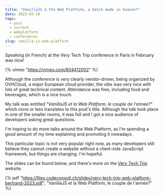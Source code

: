```yaml
---
title: "VanillaJS & the Web Platform, a match made in heaven?"
date: 2023-03-29
tags: 
  - post
  - current
  - webplatform
  - conferences
slug: vanilla-js-web-platform
---
```


Speaking (in French) at the Very Tech Trip conference in Paris in February was nice!

<!-- excerpt -->

{% vimeo
  "https://vimeo.com/804412002"
%}

Although the conference is very clearly vendor-driven, being organized by OVHCloud, a major European cloud provider, the vibe was very nice with lots of great technical content. Attendance was free, including food and beverages, which is a nice touch.

My talk was entitled "_VanillaJS et la Web Platform, le couple de l'année?_" which more or less translates to this post's title. Although the talk took place in one of the smaller rooms, it was full and I got a nice audience of developers asking great questions.

I'm hoping to do more talks around the Web Platform, as I'm spending a good amount of my time explaining and promoting it nowadays.

This particular topic is not very popular right now, as many developers still believe they cannot create a website without a client-side JavaScript framework, but things are changing. I'm hopeful.

The slides can be found below, and there's more on the
[Very Tech Trip](https://verytechtrip.com/) website.

{% pdf 
  "https://files.codeconsult.ch/slides/very-tech-trip-web-platform-bertrand-2023.pdf",
  "VanillaJS et la Web Platform, le couple de l'année?"
%}